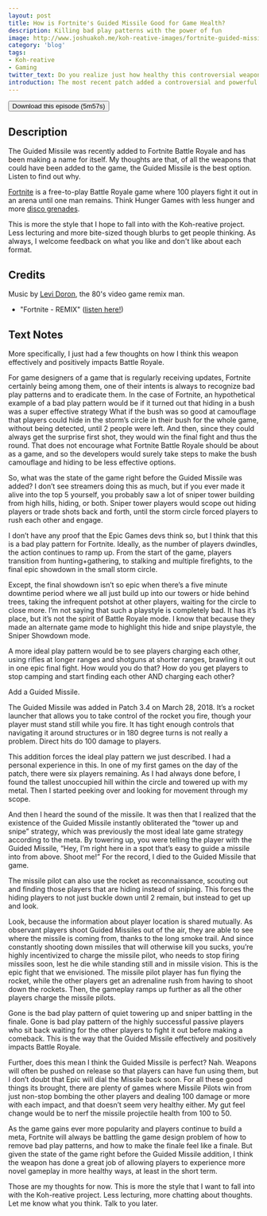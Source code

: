 ```yaml
---
layout: post
title: How is Fortnite's Guided Missile Good for Game Health?
description: Killing bad play patterns with the power of fun
image: http://www.joshuakoh.me/koh-reative-images/fortnite-guided-missile.jpg
category: 'blog'
tags:
- Koh-reative
- Gaming
twitter_text: Do you realize just how healthy this controversial weapon is for the game?
introduction: The most recent patch added a controversial and powerful weapon to the game. But do you realize how good and healthy for the game it actually is?
---
```


<a href="http://www.joshuakoh.me/koh-reative-audio/Fortnite%20Guided%20Missile.mp3"><button>Download this episode (5m57s)</button></a>

## Description

The Guided Missile was recently added to Fortnite Battle Royale and has been making a name for itself. My thoughts are that, of all the weapons that could have been added to the game, the Guided Missile is the best option. Listen to find out why.

<a href="https://www.epicgames.com/fortnite/en-US/buy-now/battle-royale">Fortnite</a> is a free-to-play Battle Royale game where 100 players fight it out in an arena until one man remains. Think Hunger Games with less hunger and more <a href="https://www.youtube.com/watch?v=ACorWTwTxN4">disco grenades</a>.

This is more the style that I hope to fall into with the Koh-reative project. Less lecturing and more bite-sized though blurbs to get people thinking. As always, I welcome feedback on what you like and don't like about each format.

## Credits

Music by <a href="https://www.youtube.com/channel/UCdsd8BN9d-xgbOh7Wc3HCwQ">Levi Doron</a>, the 80's video game remix man.

- "Fortnite - REMIX" (<a href="https://www.youtube.com/watch?v=aCx21zcbfq0">listen here!</a>)

## Text Notes

More specifically, I just had a few thoughts on how I think this weapon effectively and positively impacts Battle Royale.

For game designers of a game that is regularly receiving updates, Fortnite certainly being among them, one of their intents is always to recognize bad play patterns and to eradicate them. In the case of Fortnite, an hypothetical example of a bad play pattern would be if it turned out that hiding in a bush was a super effective strategy What if the bush was so good at camouflage that players could hide in the storm’s circle in their bush for the whole game, without being detected, until 2 people were left. And then, since they could always get the surprise first shot, they would win the final fight and thus the round. That does not encourage what Fortnite Battle Royale should be about as a game, and so the developers would surely take steps to make the bush camouflage and hiding to be less effective options.

So, what was the state of the game right before the Guided Missile was added? I don’t see streamers doing this as much, but if you ever made it alive into the top 5 yourself, you probably saw a lot of sniper tower building from high hills, hiding, or both. Sniper tower players would scope out hiding players or trade shots back and forth, until the storm circle forced players to rush each other and engage. 

I don’t have any proof that the Epic Games devs think so, but I think that this is a bad play pattern for Fortnite. Ideally, as the number of players dwindles, the action continues to ramp up. From the start of the game, players transition from hunting+gathering, to stalking and multiple firefights, to the final epic showdown in the small storm circle.

Except, the final showdown isn’t so epic when there’s a five minute downtime period where we all just build up into our towers or hide behind trees, taking the infrequent potshot at other players, waiting for the circle to close more. I’m not saying that such a playstyle is completely bad. It has it’s place, but it’s not the spirit of Battle Royale mode. I know that because they made an alternate game mode to highlight this hide and snipe playstyle, the Sniper Showdown mode.

A more ideal play pattern would be to see players charging each other, using rifles at longer ranges and shotguns at shorter ranges, brawling it out in one epic final fight. How would you do that? How do you get players to stop camping and start finding each other AND charging each other?

Add a Guided Missile.

The Guided Missile was added in Patch 3.4 on March 28, 2018. It’s a rocket launcher that allows you to take control of the rocket you fire, though your player must stand still while you fire. It has tight enough controls that navigating it around structures or in 180 degree turns is not really a problem. Direct hits do 100 damage to players.

This addition forces the ideal play pattern we just described. I had a personal experience in this. In one of my first games on the day of the patch, there were six players remaining. As I had always done before, I found the tallest unoccupied hill within the circle and towered up with my metal. Then I started peeking over and looking for movement through my scope. 

And then I heard the sound of the missile. It was then that I realized that the existence of the Guided Missile instantly obliterated the “tower up and snipe” strategy, which was previously the most ideal late game strategy according to the meta. By towering up, you were telling the player with the Guided Missile, “Hey, I’m right here in a spot that’s easy to guide a missile into from above. Shoot me!” For the record, I died to the Guided Missile that game.

The missile pilot can also use the rocket as reconnaissance, scouting out and finding those players that are hiding instead of sniping. This forces the hiding players to not just buckle down until 2 remain, but instead to get up and look.

Look, because the information about player location is shared mutually. As observant players shoot Guided Missiles out of the air, they are able to see where the missile is coming from, thanks to the long smoke trail. And since constantly shooting down missiles that will otherwise kill you sucks, you’re highly incentivized to charge the missile pilot, who needs to stop firing missiles soon, lest he die while standing still and in missile vision. This is the epic fight that we envisioned. The missile pilot player has fun flying the rocket, while the other players get an adrenaline rush from having to shoot down the rockets. Then, the gameplay ramps up further as all the other players charge the missile pilots. 

Gone is the bad play pattern of quiet towering up and sniper battling in the finale. Gone is bad play pattern of the highly successful passive players who sit back waiting for the other players to fight it out before making a comeback. This is the way that the Guided Missile effectively and positively impacts Battle Royale.

Further, does this mean I think the Guided Missile is perfect? Nah. Weapons will often be pushed on release so that players can have fun using them, but I don’t doubt that Epic will dial the Missile back soon. For all these good things its brought, there are plenty of games where Missile Pilots win from just non-stop bombing the other players and dealing 100 damage or more with each impact, and that doesn’t seem very healthy either. My gut feel change would be to nerf the missile projectile health from 100 to 50. 

As the game gains ever more popularity and players continue to build a meta, Fortnite will always be battling the game design problem of how to remove bad play patterns, and how to make the finale feel like a finale. But given the state of the game right before the Guided Missile addition, I think the weapon has done a great job of allowing players to experience more novel gameplay in more healthy ways, at least in the short term. 

Those are my thoughts for now. This is more the style that I want to fall into with the Koh-reative project. Less lecturing, more chatting about thoughts. Let me know what you think. Talk to you later. 